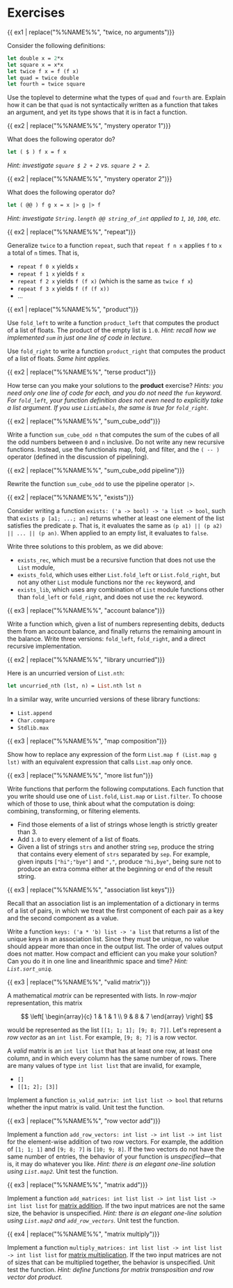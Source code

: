 # Exercises

<!--------------------------------------------------------------------------->
{{ ex1 | replace("%%NAME%%", "twice, no arguments")}}

Consider the following definitions:
```ocaml
let double x = 2*x
let square x = x*x
let twice f x = f (f x)
let quad = twice double
let fourth = twice square
```
Use the toplevel to determine what the types of `quad` and `fourth` are. Explain
how it can be that `quad` is not syntactically written as a function that takes
an argument, and yet its type shows that it is in fact a function.

<!--------------------------------------------------------------------------->
{{ ex2 | replace("%%NAME%%", "mystery operator 1")}}

What does the following operator do?
```ocaml
let ( $ ) f x = f x
```

*Hint: investigate `square $ 2 + 2` vs. `square 2 + 2`.*

<!--------------------------------------------------------------------------->
{{ ex2 | replace("%%NAME%%", "mystery operator 2")}}

What does the following operator do?
```ocaml
let ( @@ ) f g x = x |> g |> f
```

*Hint: investigate `String.length @@ string_of_int` applied to `1`, `10`, `100`,
etc.*

<!--------------------------------------------------------------------------->
{{ ex2 | replace("%%NAME%%", "repeat")}}

Generalize `twice` to a function `repeat`, such that `repeat f n x` applies `f`
to `x` a total of `n` times. That is,

* `repeat f 0 x` yields `x`
* `repeat f 1 x` yields `f x`
* `repeat f 2 x` yields `f (f x)` (which is the same as `twice f x`)
* `repeat f 3 x` yields `f (f (f x))`
* ...

<!--------------------------------------------------------------------------->
{{ ex1 | replace("%%NAME%%", "product")}}

Use `fold_left` to write a function `product_left` that computes the product of
a list of floats. The product of the empty list is `1.0`. *Hint: recall how we
implemented `sum` in just one line of code in lecture.*

Use `fold_right` to write a function `product_right` that computes the product
of a list of floats. *Same hint applies.*

<!--------------------------------------------------------------------------->
{{ ex2 | replace("%%NAME%%", "terse product")}}

How terse can you make your solutions to the **product** exercise? *Hints: you
need only one line of code for each, and you do not need the `fun` keyword. For
`fold_left`, your function definition does not even need to explicitly take a
list argument. If you use `ListLabels`, the same is true for `fold_right`.*

<!--------------------------------------------------------------------------->
{{ ex2 | replace("%%NAME%%", "sum_cube_odd")}}

Write a function `sum_cube_odd n` that computes the sum of the cubes of all the
odd numbers between `0` and `n` inclusive. Do not write any new recursive
functions. Instead, use the functionals map, fold, and filter, and the `( -- )`
operator (defined in the discussion of pipelining).

<!--------------------------------------------------------------------------->
{{ ex2 | replace("%%NAME%%", "sum_cube_odd pipeline")}}

Rewrite the function `sum_cube_odd` to use the pipeline operator `|>`.

<!--------------------------------------------------------------------------->
{{ ex2 | replace("%%NAME%%", "exists")}}

Consider writing a function `exists: ('a -> bool) -> 'a list -> bool`, such that
`exists p [a1; ...; an]` returns whether at least one element of the list
satisfies the predicate `p`. That is, it evaluates the same as
`(p a1) || (p a2) || ... || (p an)`. When applied to an empty list, it evaluates
to `false`.

Write three solutions to this problem, as we did above:

* `exists_rec`, which must be a recursive function that does not use the `List`
  module,
* `exists_fold`, which uses either `List.fold_left` or `List.fold_right`, but
  not any other `List` module functions nor the `rec` keyword, and
* `exists_lib`, which uses any combination of `List` module functions other than
  `fold_left` or `fold_right`, and does not use the `rec` keyword.

<!--------------------------------------------------------------------------->
{{ ex3 | replace("%%NAME%%", "account balance")}}

Write a function which, given a list of numbers representing debits, deducts
them from an account balance, and finally returns the remaining amount in the
balance. Write three versions: `fold_left`, `fold_right`, and a direct recursive
implementation.

<!--------------------------------------------------------------------------->
{{ ex2 | replace("%%NAME%%", "library uncurried")}}

Here is an uncurried version of `List.nth`:

```ocaml
let uncurried_nth (lst, n) = List.nth lst n
```

In a similar way, write uncurried versions of these library functions:

  - `List.append`
  - `Char.compare`
  - `Stdlib.max`

<!--------------------------------------------------------------------------->
{{ ex3 | replace("%%NAME%%", "map composition")}}

Show how to replace any expression of the form `List.map f (List.map g lst)`
with an equivalent expression that calls `List.map` only once.

<!--------------------------------------------------------------------------->
{{ ex3 | replace("%%NAME%%", "more list fun")}}

Write functions that perform the following computations. Each function that you
write should use one of `List.fold`, `List.map` or `List.filter`. To choose
which of those to use, think about what the computation is doing: combining,
transforming, or filtering elements.

* Find those elements of a list of strings whose length is strictly greater than
  3.
* Add `1.0` to every element of a list of floats.
* Given a list of strings `strs` and another string `sep`, produce the string
  that contains every element of `strs` separated by `sep`. For example, given
  inputs `["hi";"bye"]` and `","`, produce `"hi,bye"`, being sure not to produce
  an extra comma either at the beginning or end of the result string.

<!--------------------------------------------------------------------------->
{{ ex3 | replace("%%NAME%%", "association list keys")}}

Recall that an association list is an implementation of a dictionary in terms of
a list of pairs, in which we treat the first component of each pair as a key and
the second component as a value.

Write a function `keys: ('a * 'b) list -> 'a list` that returns a list of the
unique keys in an association list. Since they must be unique, no value should
appear more than once in the output list. The order of values output does not
matter. How compact and efficient can you make your solution? Can you do it in
one line and linearithmic space and time? *Hint: `List.sort_uniq`.*

<!--------------------------------------------------------------------------->
{{ ex3 | replace("%%NAME%%", "valid matrix")}}

A mathematical *matrix* can be represented with lists. In *row-major*
representation, this matrix

$$ \left[ \begin{array}{c} 1 & 1 & 1 \\ 9 & 8 & 7 \end{array} \right] $$

would be represented as the list `[[1; 1; 1]; [9; 8; 7]]`. Let's represent a
*row vector* as an `int list`. For example, `[9; 8; 7]` is a row vector.

A *valid* matrix is an `int list list` that has at least one row, at least one
column, and in which every column has the same number of rows. There are many
values of type `int list list` that are invalid, for example,

* `[]`
* `[[1; 2]; [3]]`

Implement a function `is_valid_matrix: int list list -> bool` that returns
whether the input matrix is valid. Unit test the function.

<!--------------------------------------------------------------------------->
{{ ex3 | replace("%%NAME%%", "row vector add")}}

Implement a function `add_row_vectors: int list -> int list -> int list` for the
element-wise addition of two row vectors. For example, the addition of
`[1; 1; 1]` and `[9; 8; 7]` is `[10; 9; 8]`. If the two vectors do not have the
same number of entries, the behavior of your function is
*unspecified*&mdash;that is, it may do whatever you like. *Hint: there is an
elegant one-line solution using `List.map2`.* Unit test the function.

<!--------------------------------------------------------------------------->
{{ ex3 | replace("%%NAME%%", "matrix add")}}

Implement a function `add_matrices: int list list -> int list list -> int list
list` for [matrix addition][matadd]. If the two input matrices are not the same
size, the behavior is unspecified. *Hint: there is an elegant one-line solution
using `List.map2` and `add_row_vectors`.* Unit test the function.

[matadd]: http://mathworld.wolfram.com/MatrixAddition.html

<!--------------------------------------------------------------------------->
{{ ex4 | replace("%%NAME%%", "matrix multiply")}}

Implement a function `multiply_matrices: int list list -> int list list -> int
list list` for [matrix multiplication][matmult]. If the two input matrices are
not of sizes that can be multiplied together, the behavior is unspecified. Unit
test the function. *Hint: define functions for matrix transposition and row
vector dot product.*

[matmult]: http://mathworld.wolfram.com/MatrixMultiplication.html
